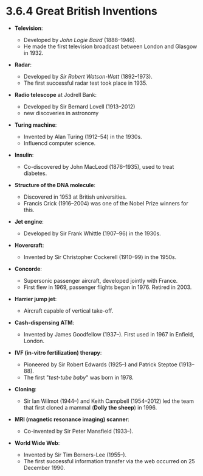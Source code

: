 # 3.6.4 Great British Inventions

- **Television**:
    - Developed by *John Logie Baird* (1888–1946).
    - He made the first television broadcast between London and Glasgow in 1932.  

- **Radar**:
    - Developed by *Sir Robert Watson-Watt* (1892–1973).
    - The first successful radar test took place in 1935.  
- **Radio telescope** at Jodrell Bank:
    - Developed by Sir Bernard Lovell (1913–2012)  
    - new discoveries in astronomy
- **Turing machine**:
    - Invented by Alan Turing (1912–54) in the 1930s.
    - Influencd computer science.  
- **Insulin**:
    - Co-discovered by John MacLeod (1876–1935), used to treat diabetes.  
- **Structure of the DNA molecule**:
    - Discovered in 1953 at British universities.
    - Francis Crick (1916–2004) was one of the Nobel Prize winners for this.  
- **Jet engine**:
    - Developed by Sir Frank Whittle (1907–96) in the 1930s.
- **Hovercraft**:
    - Invented by Sir Christopher Cockerell (1910–99) in the 1950s.  
- **Concorde**:
    - Supersonic passenger aircraft, developed jointly with France.
    - First flew in 1969, passenger flights began in 1976. Retired in 2003.  
- **Harrier jump jet**:
    - Aircraft capable of vertical take-off.  
- **Cash-dispensing ATM**:
    - Invented by James Goodfellow (1937–). First used in 1967 in Enfield, London.  
- **IVF (in-vitro fertilization) therapy**:
    - Pioneered by Sir Robert Edwards (1925–) and Patrick Steptoe (1913–88).
    - The first "*test-tube baby*" was born in 1978.  
- **Cloning**:
    - Sir Ian Wilmot (1944–) and Keith Campbell (1954–2012) led the team that first cloned a mammal (**Dolly the sheep**) in 1996.
- **MRI (magnetic resonance imaging) scanner**:
    - Co-invented by Sir Peter Mansfield (1933–).
- **World Wide Web**:
    - Invented by Sir Tim Berners-Lee (1955–).
    - The first successful information transfer via the web occurred on 25 December 1990.  
